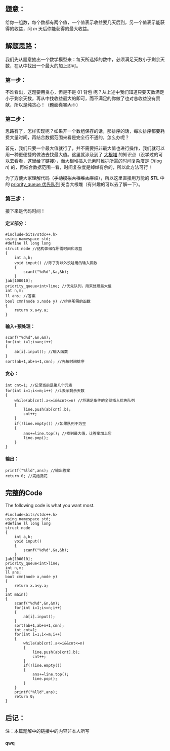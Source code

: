 ## 题意：

给你一组数，每个数都有两个值，一个值表示收益要几天后到，另一个值表示能获得的收益，问 $m$ 天后你能获得的最大收益。

## 解题思路：

我们先从题意抽出一个数学模型来：每天所选择的数中，必须满足天数小于剩余天数，在从中找出一个最大的加上即可。

### 第一步：

不难看出，这题要用贪心，但是不是 01 背包 呢？从上述中我们知道只要天数满足小于剩余天数，再从中找收益最大的即可，而不满足的你做了也对总收益没有贡献，所以是纯贪心！（~~题面真害人！~~）

### 第二步：

思路有了，怎样实现呢？如果开一个数组保存的话，那排序的话，每次排序都要耗费大量时间，再结合数据范围来看是完全行不通的，怎么办呢？

首先，我们只要一个最大值就行了，并不需要把非最大值也进行操作，我们就可以用一种更便捷的做法去找最大值。这里就涉及到了 [大根堆](https://blog.csdn.net/dream_follower/article/details/105202811) 的知识点（没学过的可以去看看，这里给了链接），而大根堆插入元素时维护所需的时间复杂度是 $O(\log n)$ 的，再结合数据范围一看，时间复杂度是绰绰有余的，所以此方法可行！

为了方便大家理解代码（~~手动模拟大根堆太麻烦~~），所以这里直接用万能的 **STL** 中的 [priority_queue 优先队列](https://blog.csdn.net/qq_42410605/article/details/100537452) 充当大根堆（有兴趣的可以去了解一下）。

### 第三步：

接下来是代码时间！

#### 定义部分：

```
#include<bits/stdc++.h>
using namespace std;
#define ll long long
struct node //结构体储存所需时间和收益
{
	int a,b;
	void input() //除了秀以外没啥用的输入函数
	{
		scanf("%d%d",&a,&b);
	}
}ab[100010];
priority_queue<int>line; //优先队列，用来处理最大值
int n,m;
ll ans; //答案
bool cmn(node x,node y) //排序所需的函数
{
	return x.a<y.a;
}
```

#### 输入+预处理：

```
scanf("%d%d",&n,&m);
for(int i=1;i<=n;i++)
{
	ab[i].input(); //输入函数
}
sort(ab+1,ab+n+1,cmn); //先按时间排序
```

#### 贪心：

```
int cnt=1; //记录当前是第几个元素
for(int i=1;i<=m;i++) //i表示剩余天数
{
	while(ab[cnt].a<=i&&cnt<=n) //将满足条件的全部插入优先队列
	{
		line.push(ab[cnt].b);
		cnt++;
	}
	if(!line.empty()) //如果队列不为空
	{
		ans+=line.top(); //找到最大值，让答案加上它
		line.pop();
	}
}
```

#### 输出：

```
printf("%lld",ans); //输出答案
return 0; //完结撒花
```

## 完整的Code

The following code is what you want most.

```
#include<bits/stdc++.h>
using namespace std;
#define ll long long
struct node
{
	int a,b;
	void input()
	{
		scanf("%d%d",&a,&b);
	}
}ab[100010];
priority_queue<int>line;
int n,m;
ll ans;
bool cmn(node x,node y)
{
	return x.a<y.a;
}
int main()
{
	scanf("%d%d",&n,&m);
	for(int i=1;i<=n;i++)
	{
		ab[i].input();
	}
	sort(ab+1,ab+n+1,cmn);
	int cnt=1;
	for(int i=1;i<=m;i++)
	{
		while(ab[cnt].a<=i&&cnt<=n)
		{
			line.push(ab[cnt].b);
			cnt++;
		}
		if(!line.empty())
		{
			ans+=line.top();
			line.pop();
		}
	}
	printf("%lld",ans);
	return 0;
}
```

## 后记：

注：本篇题解中的链接中的内容非本人所写

#### qwq